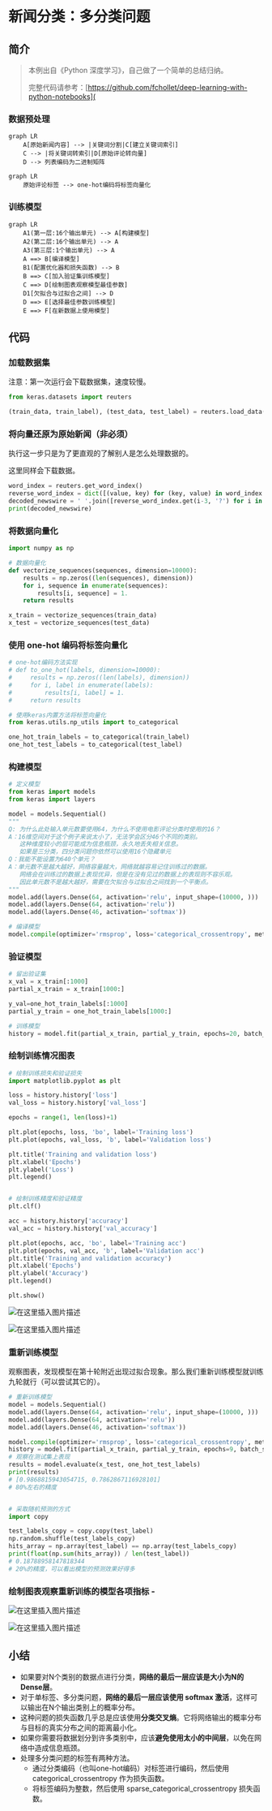 # 新闻分类：多分类问题

## 简介

> 本例出自《Python 深度学习》，自己做了一个简单的总结归纳。
>
> 完整代码请参考：[https://github.com/fchollet/deep-learning-with-python-notebooks](

### 数据预处理

```mermaid
graph LR
	A[原始新闻内容] --> |关键词分割|C[建立关键词索引]
	C --> |将关键词转索引|D[原始评论转向量]
	D --> 列表编码为二进制矩阵
```

```mermaid
graph LR
	原始评论标签 --> one-hot编码将标签向量化
```

### 训练模型

```mermaid
graph LR
	A1(第一层:16个输出单元) --> A[构建模型]
	A2(第二层:16个输出单元) --> A
	A3(第三层:1个输出单元) --> A
	A ==> B[编译模型]
	B1(配置优化器和损失函数) --> B
	B ==> C[加入验证集训练模型]
	C ==> D[绘制图表观察模型最佳参数]
	D1[欠拟合与过拟合之间] --> D
	D ==> E[选择最佳参数训练模型]
	E ==> F[在新数据上使用模型]
```

## 代码

### 加载数据集

注意：第一次运行会下载数据集，速度较慢。

```python
from keras.datasets import reuters

(train_data, train_label), (test_data, test_label) = reuters.load_data(num_words=10000)

```

### 将向量还原为原始新闻（非必须）

执行这一步只是为了更直观的了解别人是怎么处理数据的。

这里同样会下载数据。

```python
word_index = reuters.get_word_index()
reverse_word_index = dict([(value, key) for (key, value) in word_index.items()])
decoded_newswire = ' '.join([reverse_word_index.get(i-3, '?') for i in train_data[0]])
print(decoded_newswire)
```

### 将数据向量化

```python
import numpy as np

# 数据向量化
def vectorize_sequences(sequences, dimension=10000):
    results = np.zeros((len(sequences), dimension))
    for i, sequence in enumerate(sequences):
        results[i, sequence] = 1.
    return results

x_train = vectorize_sequences(train_data)
x_test = vectorize_sequences(test_data)
```

### 使用 one-hot 编码将标签向量化

```python
# one-hot编码方法实现
# def to_one_hot(labels, dimension=10000):
#     results = np.zeros((len(labels), dimension))
#     for i, label in enumerate(labels):
#         results[i, label] = 1.
#     return results

# 使用keras内置方法将标签向量化
from keras.utils.np_utils import to_categorical

one_hot_train_labels = to_categorical(train_label)
one_hot_test_labels = to_categorical(test_label)
```

### 构建模型

```python
# 定义模型
from keras import models
from keras import layers

model = models.Sequential()
"""
Q: 为什么此处输入单元数要使用64，为什么不使用电影评论分类时使用的16？
A：16维空间对于这个例子来说太小了，无法学会区分46个不同的类别。
   这种维度较小的层可能成为信息瓶颈，永久地丢失相关信息。
   如果是三分类，四分类问题你依然可以使用16个隐藏单元
Q：我能不能设置为640个单元？
A：单元数不是越大越好，网络容量越大，网络就越容易记住训练过的数据。
   网络会在训练过的数据上表现优异，但是在没有见过的数据上的表现则不容乐观。
   因此单元数不是越大越好，需要在欠拟合与过拟合之间找到一个平衡点。
"""
model.add(layers.Dense(64, activation='relu', input_shape=(10000, )))
model.add(layers.Dense(64, activation='relu'))
model.add(layers.Dense(46, activation='softmax'))

# 编译模型
model.compile(optimizer='rmsprop', loss='categorical_crossentropy', metrics=['accuracy'])
```

### 验证模型

```python
# 留出验证集
x_val = x_train[:1000]
partial_x_train = x_train[1000:]

y_val=one_hot_train_labels[:1000]
partial_y_train = one_hot_train_labels[1000:]

# 训练模型
history = model.fit(partial_x_train, partial_y_train, epochs=20, batch_size=512, validation_data=(x_val, y_val))
```

### 绘制训练情况图表

```python
# 绘制训练损失和验证损失
import matplotlib.pyplot as plt

loss = history.history['loss']
val_loss = history.history['val_loss']

epochs = range(1, len(loss)+1)

plt.plot(epochs, loss, 'bo', label='Training loss')
plt.plot(epochs, val_loss, 'b', label='Validation loss')

plt.title('Training and validation loss')
plt.xlabel('Epochs')
plt.ylabel('Loss')
plt.legend()


# 绘制训练精度和验证精度
plt.clf()

acc = history.history['accuracy']
val_acc = history.history['val_accuracy']

plt.plot(epochs, acc, 'bo', label='Training acc')
plt.plot(epochs, val_acc, 'b', label='Validation acc')
plt.title('Training and validation accuracy')
plt.xlabel('Epochs')
plt.ylabel('Accuracy')
plt.legend()

plt.show()
```

![在这里插入图片描述](https://pic.try-hard.cn/blog/20200819231400573.png)

![在这里插入图片描述](https://pic.try-hard.cn/blog/20200819231428125.png)

### 重新训练模型

观察图表，发现模型在第十轮附近出现过拟合现象。那么我们重新训练模型就训练九轮就行（可以尝试其它的）。

```python
# 重新训练模型
model = models.Sequential()
model.add(layers.Dense(64, activation='relu', input_shape=(10000, )))
model.add(layers.Dense(64, activation='relu'))
model.add(layers.Dense(46, activation='softmax'))

model.compile(optimizer='rmsprop', loss='categorical_crossentropy', metrics=['accuracy'])
history = model.fit(partial_x_train, partial_y_train, epochs=9, batch_size=512, validation_data=(x_val, y_val))
# 观察在测试集上表现
results = model.evaluate(x_test, one_hot_test_labels)
print(results)
# [0.9868815943054715, 0.7862867116928101]
# 80%左右的精度


# 采取随机预测的方式
import copy

test_labels_copy = copy.copy(test_label)
np.random.shuffle(test_labels_copy)
hits_array = np.array(test_label) == np.array(test_labels_copy)
print(float(np.sum(hits_array)) / len(test_label))
# 0.18788958147818344
# 20%的精度，可以看出模型的预测效果好得多
```

### 绘制图表观察重新训练的模型各项指标 -

![在这里插入图片描述](https://pic.try-hard.cn/blog/20200819231738916.png)

![在这里插入图片描述](https://img-blog.csdnimg.cn/20200819231828400.png?x-oss-process=image/watermark,type_ZmFuZ3poZW5naGVpdGk,shadow_10,text_aHR0cHM6Ly9ibG9nLmNzZG4ubmV0L3FxXzQzNTgwMTkz,size_16,color_FFFFFF,t_70#pic_center)

## 小结

- 如果要对N个类别的数据点进行分类，**网络的最后一层应该是大小为N的Dense层**。
- 对于单标签、多分类问题，**网络的最后一层应该使用 softmax 激活**，这样可以输出在N个输出类别上的概率分布。
- 这种问题的损失函数几乎总是应该使用**分类交叉熵**。它将网络输出的概率分布与目标的真实分布之间的距离最小化。
- 如果你需要将数据划分到许多类别中，应该**避免使用太小的中间层**，以免在网络中造成信息瓶颈。
- 处理多分类问题的标签有两种方法。
  - 通过分类编码（也叫one-hot编码）对标签进行编码，然后使用categorical_crossentropy 作为损失函数。
  - 将标签编码为整数，然后使用 sparse_categorical_crossentropy 损失函数。